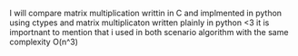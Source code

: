 I will compare matrix multiplication writtin in C and implmented in python
using ctypes and matrix multiplicaton written plainly in python <3 
it is importnant to mention that i used in both scenario algorithm with the
same complexity O(n^3)
